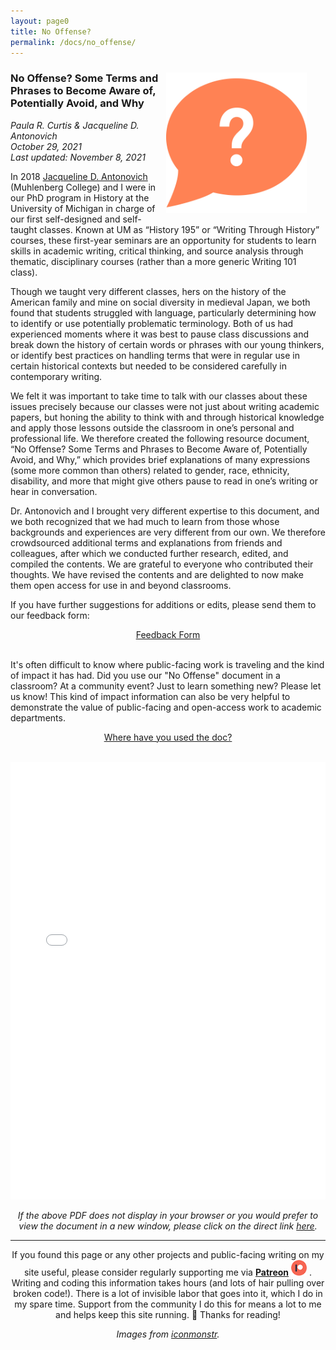 ```yaml
---
layout: page0
title: No Offense?
permalink: /docs/no_offense/
---
```


<div style>
<img src="/images/no_offense_icon.png" style="float:right;max-width:225px;padding: 10px 30px 10px 10px;">
</div>
<h3>No Offense? Some Terms and Phrases to Become Aware of, Potentially Avoid, and Why
</h3>
<p></p>
<em>Paula R. Curtis & Jacqueline D. Antonovich</em><br>
<em>October 29, 2021</em><br>
<em>Last updated: November 8, 2021</em><br>

<p></p>
In 2018 <a href="https://www.muhlenberg.edu/academics/history/facultystaff/jacquelinedantonovich/">Jacqueline D. Antonovich</a> (Muhlenberg College) and I were in our PhD program in History at the University of Michigan in charge of our first self-designed and self-taught classes. Known at UM as “History 195” or “Writing Through History” courses, these first-year seminars are an opportunity for students to learn skills in academic writing, critical thinking, and source analysis through thematic, disciplinary courses (rather than a more generic Writing 101 class).
<p></p>
Though we taught very different classes, hers on the history of the American family and mine on social diversity in medieval Japan, we both found that students struggled with language, particularly determining how to identify or use potentially problematic terminology. Both of us had experienced moments where it was best to pause class discussions and break down the history of certain words or phrases with our young thinkers, or identify best practices on handling terms that were in regular use in certain historical contexts but needed to be considered carefully in contemporary writing.
<p></p>
We felt it was important to take time to talk with our classes about these issues precisely because our classes were not just about writing academic papers, but honing the ability to think with and through historical knowledge and apply those lessons outside the classroom in one’s personal and professional life. We therefore created the following resource document, “No Offense? Some Terms and Phrases to Become Aware of, Potentially Avoid, and Why,” which provides brief explanations of many expressions (some more common than others) related to gender, race, ethnicity, disability, and more that might give others pause to read in one’s writing or hear in conversation.
<p></p>
Dr. Antonovich and I brought very different expertise to this document, and we both recognized that we had much to learn from those whose backgrounds and experiences are very different from our own. We therefore crowdsourced additional terms and explanations from friends and colleagues, after which we conducted further research, edited, and compiled the contents. We are grateful to everyone who contributed their thoughts. We have revised the contents and are delighted to now make them open access for use in and beyond classrooms.
<p></p>
If you have further suggestions for additions or edits, please send them to our feedback form:
<p></p>

<center><a href="https://bit.ly/No_Offense" class="btn btn-primary btn-lg outline" role="button">Feedback Form</a></center><br>

It's often difficult to know where public-facing work is traveling and the kind of impact it has had. Did you use our "No Offense" document in a classroom? At a community event? Just to learn something new? Please let us know! This kind of impact information can also be very helpful to demonstrate the value of public-facing and open-access work to academic departments.
<p></p>
<center><a href="https://forms.gle/oCCdB5DxNB7o4DSV6" class="btn btn-primary btn-lg outline" role="button">Where have you used the doc?</a></center>
&nbsp;<br>
<p></p>
<p></p>
<embed src="/docs/No_Offense_21_11_08.pdf" type="application/pdf" width="100%" height="700px" />
<p></p>
<p></p>
<center><i>If the above PDF does not display in your browser or you would prefer to view the document in a new window, please click on the direct link <a href="/docs/No_Offense_21_11_08.pdf">here</a>.</i>


<hr>
<p></p>
If you found this page or any other projects and public-facing writing on my site useful, please consider regularly supporting me via <b><a href="https://www.patreon.com/prcurtis">Patreon</a></b> <a href="https://www.patreon.com/prcurtis"><img src="/images/patreon_circle1.png" alt="Patreon" width="25px"></a> . Writing and coding this information takes hours (and lots of hair pulling over broken code!). There is a lot of invisible labor that goes into it, which I do in my spare time. Support from the community I do this for means a lot to me and helps keep this site running. 🙂 Thanks for reading!
<p></p>
<p></p>
<em>Images from <a href="https://iconmonstr.com/">iconmonstr</a>.</em>
